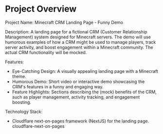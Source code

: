 # Project Overview

Project Name: Minecraft CRM Landing Page - Funny Demo

Description: A landing page for a fictional CRM (Customer Relationship Management) system designed for Minecraft servers. The demo will use humorous examples of how a CRM might be used to manage players, track server activity, and boost engagement within a Minecraft community. The actual CRM functionality will be mocked.

Features:
*   Eye-Catching Design: A visually appealing landing page with a Minecraft theme.
*   Humorous Demo: Short video or interactive demo showcasing the CRM's features in a funny and engaging way.
*   Feature Highlights: Sections describing the (mock) benefits of the CRM, such as player management, activity tracking, and engagement boosting.

Technology Stack:
*   Cloudflare next-on-pages framework (NextJS) for the landing page.
    <stack>cloudflare-next-on-pages</stack>